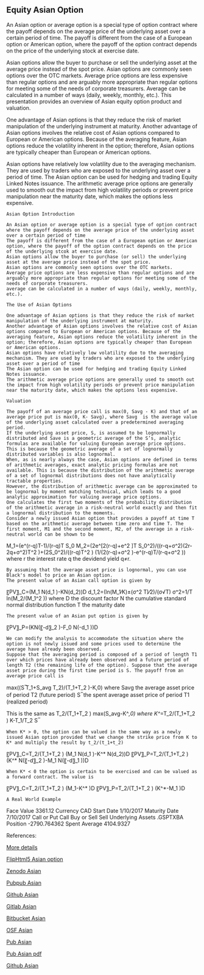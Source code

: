 ## Equity Asian Option 

 An Asian option or average option is a special type of option contract  where the payoff depends on the average price of the underlying asset over a certain period of time. The payoff is different from the case of a European option or American option, where the payoff of the option contract depends on the price of the underlying stock at exercise date. 

 Asian options allow the buyer to purchase or sell the underlying asset at the average price instead of the spot price. Asian options are commonly seen options over the OTC markets. Average price options are less expensive than regular options and are arguably more appropriate than regular options for meeting some of the needs of corporate treasurers. Average can be calculated in a number of ways (daily, weekly, monthly, etc.). This presentation provides an overview of Asian equity option product and valuation. 

One advantage of Asian options is that they reduce the risk of market manipulation of the underlying instrument at maturity. Another advantage of Asian options involves the relative cost of Asian options compared to European or American options. Because of the averaging feature, Asian options reduce the volatility inherent in the option; therefore, Asian options are typically cheaper than European or American options.

Asian options have relatively low volatility due to the averaging mechanism. They are used by traders who are exposed to the underlying asset over a period of time. The Asian option can be used for hedging and trading Equity Linked Notes issuance. The arithmetic average price options are generally used to smooth out the impact from high volatility periods or prevent price manipulation near the maturity date, which makes the options less expensive.

	Asian Option Introduction

	An Asian option or average option is a special type of option contract  where the payoff depends on the average price of the underlying asset over a certain period of time 
	The payoff is different from the case of a European option or American option, where the payoff of the option contract depends on the price of the underlying stcok at exercise date.
	Asian options allow the buyer to purchase (or sell) the underlying asset at the average price instead of the spot price.
	Asian options are commonly seen options over the OTC markets.
	Average price options are less expensive than regular options and are arguably more appropriate than regular options for meeting some of the needs of corporate treasurers.
	average can be calculated in a number of ways (daily, weekly, monthly, etc.).

	The Use of Asian Options

	One advantage of Asian options is that they reduce the risk of market manipulation of the underlying instrument at maturity. 
	Another advantage of Asian options involves the relative cost of Asian options compared to European or American options. Because of the averaging feature, Asian options reduce the volatility inherent in the option; therefore, Asian options are typically cheaper than European or American options.
	Asian options have relatively low volatility due to the averaging mechanism. They are used by traders who are exposed to the underlying asset over a period of time
	The Asian option can be used for hedging and trading Equity Linked Notes issuance.
	The arithmetic average price options are generally used to smooth out the impact from high volatility periods or prevent price manipulation near the maturity date, which makes the options less expensive.

	Valuation

	The payoff of an average price call is max(0, Savg - K) and that of an average price put is max(0, K- Savg), where Savg  is the average value of the underlying asset calculated over a predetermined averaging period. 
	If the underlying asset price, S, is assumed to be lognormally distributed and Save is a geometric average of the S’s, analytic formulas are available for valuing European average price options. This is because the geometric average of a set of lognormally distributed variables is also lognormal. 
	When, as is nearly always the case, Asian options are defined in terms of arithmetic averages, exact analytic pricing formulas are not available. This is because the distribution of the arithmetic average of a set of lognormal distributions does not have analytically tractable properties.
	However, the distribution of arithmetic average can be approximated to be lognormal by moment matching technical, which leads to a good analytic approximation for valuing average price options. 
	One calculates the first two moments of the probability distribution of the arithmetic average in a risk-neutral world exactly and then fit a lognormal distribution to the moments.
	Consider a newly issued Asian option that provides a payoff at time T based on the arithmetic average between time zero and time T. The first moment, M1 and the second moment, M2, of the average in a risk-neutral world can be shown to be

M_1=(e^(r-q)T-1)/(r-q)T S_0
M_2=(2e^[2(r-q)+e^2 ]T S_0^2)/((r-q+σ^2)(2r-2q+σ^2)T^2 )+(2S_0^2)/((r-q)T^2 ) (1/(2(r-q)+σ^2 )-e^(r-q)T/(r-q+σ^2 ))
where 
r 	the interest rate
q	the devidend yield
q≠r.


	By assuming that the average asset price is lognormal, you can use Black's model to price an Asian option.
	The present value of an Asian call option is given by

〖PV〗_C=(M_1 N(d_1 )-KN(d_2))D
d_1,2=(ln(M_1⁄K)±(σ^2 T)⁄2)/(σ√T)
σ^2=1/T ln⁡(M_2/(M_1^2 ))
where 
D 	the discount factor
N 	the cumulative standard normal distribution function
T	the maturity date

                                                            
	The present value of an Asian put option is given by

〖PV〗_P=(KN(〖-d〗_2 )-F_0 N(-d_1 ))D

	We can modify the analysis to accommodate the situation where the option is not newly issued and some prices used to determine the average have already been observed. 
	Suppose that the averaging period is composed of a period of length T1 over which prices have already been observed and a future period of length T2 (the remaining life of the option). Suppose that the average asset price during the first time period is S. The payoff from an average price call is

max((S ̅T_1+S_avg T_2)/(T_1+T_2 )-K,0)
where 
Savg 	the average asset price of period T2 (future period)
S ̅	the spent average asset price of period T1 (realized period)

This is the same as
T_2/(T_1+T_2 ) max(S_avg-K^*,0)
where
K^*=T_2/(T_1+T_2 ) K-T_1/T_2  S ̅

	When K* > 0, the option can be valued in the same way as a newly issued Asian option provided that we change the strike price from K to K* and multiply the result by t_2/(t_1+t_2) 

〖PV〗_C=T_2/(T_1+T_2 ) (M_1 N(d_1 )-K^* N(d_2))D
〖PV〗_P=T_2/(T_1+T_2 ) (K^* N(〖-d〗_2 )-M_1 N(〖-d〗_1 ))D

	When K* < 0 the option is certain to be exercised and can be valued as a forward contract. The value is

〖PV〗_C=T_2/(T_1+T_2 ) (M_1-K^* )D
〖PV〗_P=T_2/(T_1+T_2 ) (K^*-M_1 )D

	A Real World Example

Face Value	3361.12
Currency	CAD
Start Date	1/10/2017
Maturity Date	7/10/2017
Call or Put	Call
Buy or Sell	Sell
Underlying Assets	.GSPTXBA
Position	-2790.764362
Spent Average	4104.9327


References:
 
 [More details](./EqAsian-2.pdf)
 
 [FlipHtml5 Asian option](https://fliphtml5.com/download/download-pdf-file.php?str=x0DZh9GTud3bENXamcTMygjM5ITPkl0av9mY)
 
 [Zenodo Asian](https://zenodo.org/record/3944987/files/EqAsian-2.pdf)
 
 [Pubpub Asian](https://david.pubpub.org/pub/ccmadp61/download/pdf)
 
 [Github Asian](https://github.com/alanwhite1203/EqAsian/raw/master/EqAsian-2.pdf)
 
 [Gitlab Asian](https://gitlab.com/finance15/eqasian/-/raw/master/EqAsian-2.pdf)
 
 [Bitbucket Asian](https://bitbucket.org/cmrm11/eqasian/downloads/EqAsian-2.pdf)
 
 [OSF Asian](https://osf.io/efq6a/download)
 
 [Pub Asian](https://david.pubpub.org/pub/ccmadp61/release/1)
 
 [Pub Asian pdf](https://assets.pubpub.org/1mkloqg3/71595595675666.pdf)
 
 [Github Asian](https://github.com/alanwhite1203/EqAsian/raw/master/EqAsian-2.pdf)
 